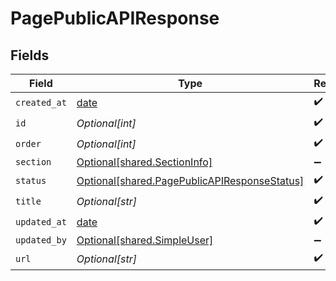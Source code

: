 # PagePublicAPIResponse


## Fields

| Field                                                                                                  | Type                                                                                                   | Required                                                                                               | Description                                                                                            |
| ------------------------------------------------------------------------------------------------------ | ------------------------------------------------------------------------------------------------------ | ------------------------------------------------------------------------------------------------------ | ------------------------------------------------------------------------------------------------------ |
| `created_at`                                                                                           | [date](https://docs.python.org/3/library/datetime.html#date-objects)                                   | :heavy_check_mark:                                                                                     | N/A                                                                                                    |
| `id`                                                                                                   | *Optional[int]*                                                                                        | :heavy_check_mark:                                                                                     | N/A                                                                                                    |
| `order`                                                                                                | *Optional[int]*                                                                                        | :heavy_check_mark:                                                                                     | N/A                                                                                                    |
| `section`                                                                                              | [Optional[shared.SectionInfo]](undefined/models/shared/sectioninfo.md)                                 | :heavy_minus_sign:                                                                                     | N/A                                                                                                    |
| `status`                                                                                               | [Optional[shared.PagePublicAPIResponseStatus]](undefined/models/shared/pagepublicapiresponsestatus.md) | :heavy_check_mark:                                                                                     | N/A                                                                                                    |
| `title`                                                                                                | *Optional[str]*                                                                                        | :heavy_check_mark:                                                                                     | N/A                                                                                                    |
| `updated_at`                                                                                           | [date](https://docs.python.org/3/library/datetime.html#date-objects)                                   | :heavy_check_mark:                                                                                     | N/A                                                                                                    |
| `updated_by`                                                                                           | [Optional[shared.SimpleUser]](undefined/models/shared/simpleuser.md)                                   | :heavy_minus_sign:                                                                                     | N/A                                                                                                    |
| `url`                                                                                                  | *Optional[str]*                                                                                        | :heavy_check_mark:                                                                                     | N/A                                                                                                    |